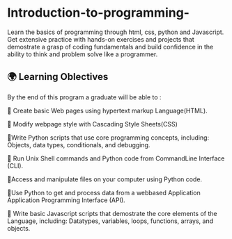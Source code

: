 # Introduction-to-programming-
Learn the basics of programming through html, css, python and Javascript. Get extensive practice with hands-on exercises and projects that demostrate a grasp of coding fundamentals and build confidence in the ability to think and problem solve like a programmer.

## 🌍 Learning Oblectives
By the end of this program a graduate will be able to :

🚀 Create basic Web pages using hypertext markup Language(HTML).

🚀 Modify webpage style with Cascading Style Sheets(CSS)

🚀Write Python scripts that use core programming concepts, including: Objects, data types, conditionals, and debugging.

🚀 Run Unix Shell commands and Python code from CommandLine Interface (CLI).

🚀Access and manipulate files on your computer using Python code.

🚀Use Python to get and process data from a webbased Application Application Programming Interface (API).

🚀 Write basic Javascript scripts that demostrate the core elements of the Language, including: Datatypes, variables, loops, functions, arrays, and objects.
